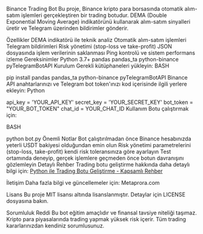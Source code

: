 Binance Trading Bot
Bu proje, Binance kripto para borsasında otomatik alım-satım işlemleri gerçekleştiren bir trading botudur. DEMA (Double Exponential Moving Average) indikatörünü kullanarak alım-satım sinyalleri üretir ve Telegram üzerinden bildirimler gönderir.

Özellikler
DEMA indikatörü ile teknik analiz
Otomatik alım-satım işlemleri
Telegram bildirimleri
Risk yönetimi (stop-loss ve take-profit)
JSON dosyasında işlem verilerinin saklanması
Ping kontrolü ve sistem performans izleme
Gereksinimler
Python 3.7+
pandas
pandas_ta
python-binance
pyTelegramBotAPI
Kurulum
Gerekli kütüphaneleri yükleyin:
BASH

pip install pandas pandas_ta python-binance pyTelegramBotAPI
Binance API anahtarlarınızı ve Telegram bot token'ınızı kod içerisinde ilgili yerlere ekleyin:
Python

api_key = 'YOUR_API_KEY'
secret_key = 'YOUR_SECRET_KEY'
bot_token = "YOUR_BOT_TOKEN"
chat_id = YOUR_CHAT_ID
Kullanım
Botu çalıştırmak için:

BASH

python bot.py
Önemli Notlar
Bot çalıştırılmadan önce Binance hesabınızda yeterli USDT bakiyesi olduğundan emin olun
Risk yönetimi parametrelerini (stop-loss, take-profit) kendi risk toleransınıza göre ayarlayın
Test ortamında deneyip, gerçek işlemlere geçmeden önce botun davranışını gözlemleyin
Detaylı Rehber
Trading botu geliştirme hakkında daha detaylı bilgi için:
[Python ile Trading Botu Geliştirme - Kapsamlı Rehber](https://metaprora.com/python-ile-trading-botu-gelistirme-kapsamli-rehber/)

İletişim
Daha fazla bilgi ve güncellemeler için:
Metaprora.com

Lisans
Bu proje MIT lisansı altında lisanslanmıştır. Detaylar için LICENSE dosyasına bakın.

Sorumluluk Reddi
Bu bot eğitim amaçlıdır ve finansal tavsiye niteliği taşımaz. Kripto para piyasalarında trading yapmak yüksek risk içerir. Tüm trading kararlarınızdan kendiniz sorumlusunuz.
